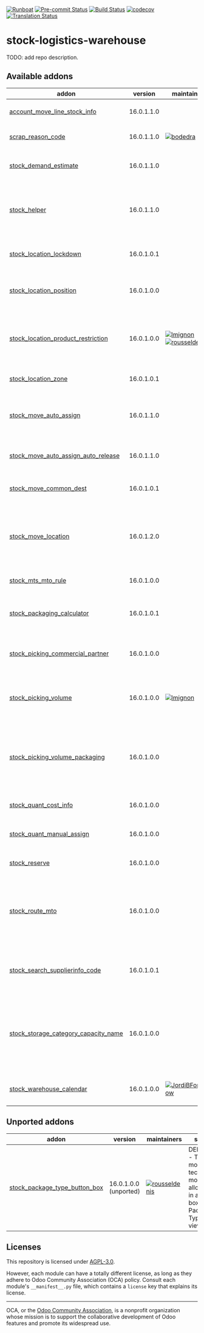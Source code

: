 
[![Runboat](https://img.shields.io/badge/runboat-Try%20me-875A7B.png)](https://runboat.odoo-community.org/builds?repo=OCA/stock-logistics-warehouse&target_branch=16.0)
[![Pre-commit Status](https://github.com/OCA/stock-logistics-warehouse/actions/workflows/pre-commit.yml/badge.svg?branch=16.0)](https://github.com/OCA/stock-logistics-warehouse/actions/workflows/pre-commit.yml?query=branch%3A16.0)
[![Build Status](https://github.com/OCA/stock-logistics-warehouse/actions/workflows/test.yml/badge.svg?branch=16.0)](https://github.com/OCA/stock-logistics-warehouse/actions/workflows/test.yml?query=branch%3A16.0)
[![codecov](https://codecov.io/gh/OCA/stock-logistics-warehouse/branch/16.0/graph/badge.svg)](https://codecov.io/gh/OCA/stock-logistics-warehouse)
[![Translation Status](https://translation.odoo-community.org/widgets/stock-logistics-warehouse-16-0/-/svg-badge.svg)](https://translation.odoo-community.org/engage/stock-logistics-warehouse-16-0/?utm_source=widget)

<!-- /!\ do not modify above this line -->

# stock-logistics-warehouse

TODO: add repo description.

<!-- /!\ do not modify below this line -->

<!-- prettier-ignore-start -->

[//]: # (addons)

Available addons
----------------
addon | version | maintainers | summary
--- | --- | --- | ---
[account_move_line_stock_info](account_move_line_stock_info/) | 16.0.1.1.0 |  | Account Move Line Stock Info
[scrap_reason_code](scrap_reason_code/) | 16.0.1.1.0 | [![bodedra](https://github.com/bodedra.png?size=30px)](https://github.com/bodedra) | Reason code for scrapping
[stock_demand_estimate](stock_demand_estimate/) | 16.0.1.1.0 |  | Allows to create demand estimates.
[stock_helper](stock_helper/) | 16.0.1.1.0 |  | Add methods shared between various stock modules
[stock_location_lockdown](stock_location_lockdown/) | 16.0.1.0.1 |  | Prevent to add stock on locked locations
[stock_location_position](stock_location_position/) | 16.0.1.0.0 |  | Add coordinate attributes on stock location.
[stock_location_product_restriction](stock_location_product_restriction/) | 16.0.1.0.0 | [![lmignon](https://github.com/lmignon.png?size=30px)](https://github.com/lmignon) [![rousseldenis](https://github.com/rousseldenis.png?size=30px)](https://github.com/rousseldenis) | Prevent to mix different products into the same stock location
[stock_location_zone](stock_location_zone/) | 16.0.1.0.1 |  | Classify locations with zones.
[stock_move_auto_assign](stock_move_auto_assign/) | 16.0.1.1.0 |  | Try to reserve moves when goods enter in a location
[stock_move_auto_assign_auto_release](stock_move_auto_assign_auto_release/) | 16.0.1.1.0 |  | Auto release moves after auto assign
[stock_move_common_dest](stock_move_common_dest/) | 16.0.1.0.1 |  | Adds field for common destination moves
[stock_move_location](stock_move_location/) | 16.0.1.2.0 |  | This module allows to move all stock in a stock location to an other one.
[stock_mts_mto_rule](stock_mts_mto_rule/) | 16.0.1.0.0 |  | Add a MTS+MTO route
[stock_packaging_calculator](stock_packaging_calculator/) | 16.0.1.0.1 |  | Compute product quantity to pick by packaging
[stock_picking_commercial_partner](stock_picking_commercial_partner/) | 16.0.1.0.0 |  | Add Commercial Partner on the Stock Picking
[stock_picking_volume](stock_picking_volume/) | 16.0.1.0.0 | [![lmignon](https://github.com/lmignon.png?size=30px)](https://github.com/lmignon) | Compute volume information on stock moves and pickings
[stock_picking_volume_packaging](stock_picking_volume_packaging/) | 16.0.1.0.0 |  | Use volume information on potential product packaging to compute the volume of a stock.move
[stock_quant_cost_info](stock_quant_cost_info/) | 16.0.1.0.0 |  | Shows the cost of the quants
[stock_quant_manual_assign](stock_quant_manual_assign/) | 16.0.1.0.0 |  | Stock - Manual Quant Assignment
[stock_reserve](stock_reserve/) | 16.0.1.0.0 |  | Stock reservations on products
[stock_route_mto](stock_route_mto/) | 16.0.1.0.0 |  | Allows to identify MTO routes through a checkbox and availability to filter them.
[stock_search_supplierinfo_code](stock_search_supplierinfo_code/) | 16.0.1.0.1 |  | Allows to search for picking from supplierinfo code
[stock_storage_category_capacity_name](stock_storage_category_capacity_name/) | 16.0.1.0.0 |  | Allows to have a better display name for Stock Storage Category Capacity model
[stock_warehouse_calendar](stock_warehouse_calendar/) | 16.0.1.0.0 | [![JordiBForgeFlow](https://github.com/JordiBForgeFlow.png?size=30px)](https://github.com/JordiBForgeFlow) | Adds a calendar to the Warehouse


Unported addons
---------------
addon | version | maintainers | summary
--- | --- | --- | ---
[stock_package_type_button_box](stock_package_type_button_box/) | 16.0.1.0.0 (unported) | [![rousseldenis](https://github.com/rousseldenis.png?size=30px)](https://github.com/rousseldenis) | DEPRECATED - This module is a technical module that allows to fill in a button box for Stock Package Type form view

[//]: # (end addons)

<!-- prettier-ignore-end -->

## Licenses

This repository is licensed under [AGPL-3.0](LICENSE).

However, each module can have a totally different license, as long as they adhere to Odoo Community Association (OCA)
policy. Consult each module's `__manifest__.py` file, which contains a `license` key
that explains its license.

----
OCA, or the [Odoo Community Association](http://odoo-community.org/), is a nonprofit
organization whose mission is to support the collaborative development of Odoo features
and promote its widespread use.
